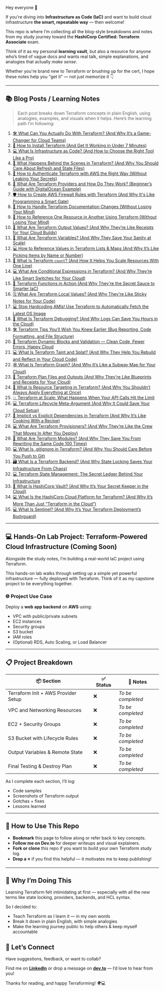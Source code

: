 Hey everyone 👋

If you're diving into **Infrastructure as Code (IaC)** and want to build cloud infrastructure **the smart, repeatable way** — then welcome!

This repo is where I’m collecting all the blog-style breakdowns and notes from my study journey toward the **HashiCorp Certified: Terraform Associate** exam.

Think of it as my personal **learning vault**, but also a resource for anyone who’s tired of vague docs and wants real talk, simple explanations, and analogies that actually *make sense*.

Whether you're brand new to Terraform or brushing up for the cert, I hope these notes help you "get it" — not just memorize it 👇

---

## 📚 Blog Posts / Learning Notes

> Each post breaks down Terraform concepts in plain English, using analogies, examples, and visuals when it helps. Here’s the learning path I’m following:

1. [🛠️ What Can You Actually Do With Terraform? (And Why It’s a Game-Changer for Cloud Teams)](https://dev.to/1suleyman/what-can-you-actually-do-with-terraform-and-why-its-a-game-changer-for-cloud-teams-fk2)
2. [🧰 How to Install Terraform (And Get It Working in Under 7 Minutes)](https://dev.to/1suleyman/how-to-install-terraform-and-get-it-working-in-under-7-minutes-4im1)
3. [💻 What Is Infrastructure as Code? (And How to Choose the Right Tool Like a Pro)](https://dev.to/1suleyman/what-is-infrastructure-as-code-and-how-to-choose-the-right-tool-like-a-pro-3ahh)
4. [🧠 What Happens Behind the Scenes in Terraform? (And Why You Should Care About Refresh and State Files)](https://dev.to/1suleyman/what-happens-behind-the-scenes-in-terraform-and-why-you-should-care-about-refresh-and-state-163d)
5. [🔐 How to Authenticate Terraform with AWS the Right Way (Without Leaking Your Secrets)](https://dev.to/1suleyman/how-to-authenticate-terraform-with-aws-the-right-way-without-leaking-your-secrets-1bbn)
6. [🧱 What Are Terraform Providers and How Do They Work? (Beginner’s Guide with DigitalOcean Example)](https://dev.to/1suleyman/what-are-terraform-providers-and-how-do-they-work-beginners-guide-with-digitalocean-example-2bkp)
7. [🛡️ How to Create AWS Firewall Rules with Terraform (And Why It's Like Programming a Smart Gate)](https://dev.to/1suleyman/how-to-create-aws-firewall-rules-with-terraform-and-why-its-like-programming-a-smart-gate-166m)
8. [🧠 How to Handle Terraform Documentation Changes (Without Losing Your Mind)](https://dev.to/1suleyman/how-to-handle-terraform-documentation-changes-without-losing-your-mind-58n1)
9. [🔗 How to Reference One Resource in Another Using Terraform (Without Losing Your Mind)](https://dev.to/1suleyman/how-to-reference-one-resource-in-another-using-terraform-without-losing-your-mind-32p5)
10. [🧾 What Are Terraform Output Values? (And Why They’re Like Receipts for Your Cloud Builds)](https://dev.to/1suleyman/what-are-terraform-output-values-and-why-theyre-like-receipts-for-your-cloud-builds-21e8)
11. [🧱 What Are Terraform Variables? (And Why They Save Your Sanity at Scale)](https://dev.to/1suleyman/what-are-terraform-variables-and-why-they-save-your-sanity-at-scale-2j8g)
12. [💻 How to Reference Values in Terraform Lists & Maps (And Why It’s Like Picking Items by Name or Number)](https://dev.to/1suleyman/how-to-reference-values-in-terraform-lists-maps-and-why-its-like-picking-items-by-name-or-54fb)
13. [🧱 What Is Terraform `count`? (And How It Helps You Scale Resources With One Line)](https://dev.to/1suleyman/what-is-terraform-count-and-how-it-helps-you-scale-resources-with-one-line-57ie)
14. [💻 What Are Conditional Expressions in Terraform? (And Why They’re Like Smart Switches for Your Cloud)](https://dev.to/1suleyman/what-are-conditional-expressions-in-terraform-and-why-theyre-like-smart-switches-for-your-2olb)
15. [🧠 Terraform Functions in Action (And Why They're the Secret Sauce to Smarter IaC)](https://dev.to/1suleyman/terraform-functions-in-action-and-why-theyre-the-secret-sauce-to-smarter-iac-4mcd)
16. [🗒️ What Are Terraform Local Values? (And Why They're Like Sticky Notes for Your Code)](https://dev.to/1suleyman/what-are-terraform-local-values-and-why-theyre-like-sticky-notes-for-your-code-ha4)
17. [💻 Stop Hardcoding AMIs! Use Terraform to Automatically Fetch the Latest OS Image](https://dev.to/1suleyman/stop-hardcoding-amis-use-terraform-to-automatically-fetch-the-latest-os-image-42af)
18. [🧰 What Is Terraform Debugging? (And Why Logs Can Save You Hours in the Cloud)](https://dev.to/1suleyman/what-is-terraform-debugging-and-why-logs-can-save-you-hours-in-the-cloud-8e0)
19. [🛠️ Terraform Tips You’ll Wish You Knew Earlier (Bug Reporting, Code Formatting, and File Structure)](https://dev.to/1suleyman/terraform-tips-youll-wish-you-knew-earlier-bug-reporting-code-formatting-and-file-structure-1kn1)
20. [🧱 Terraform Dynamic Blocks and Validation — Clean Code, Fewer Errors, Happy Cloud](https://dev.to/1suleyman/terraform-dynamic-blocks-and-validation-clean-code-fewer-errors-happy-cloud-4e20)
21. [💻 What Is Terraform Taint and Splat? (And Why They Help You Rebuild and Reflect in Your Cloud Code)](https://dev.to/1suleyman/what-is-terraform-taint-and-splat-and-why-they-help-you-rebuild-and-reflect-in-your-cloud-code-1e44)
22. [🕸️ What Is Terraform Graph? (And Why It’s Like a Subway Map for Your Cloud)](https://dev.to/1suleyman/what-is-terraform-graph-and-why-its-like-a-subway-map-for-your-cloud-9cf)
23. [🧱 Terraform Plan Files and Outputs (And Why They're Like Blueprints and Receipts for Your Cloud)](https://dev.to/1suleyman/terraform-plan-files-and-outputs-and-why-theyre-like-blueprints-and-receipts-for-your-cloud-53b)
24. [🎯 What Is Resource Targeting in Terraform? (And Why You Shouldn’t Always Apply Everything at Once)](https://dev.to/1suleyman/what-is-resource-targeting-in-terraform-and-why-you-shouldnt-always-apply-everything-at-once-n7)
25. [💥 Terraform at Scale: What Happens When Your API Calls Hit the Limit](https://dev.to/1suleyman/terraform-at-scale-what-happens-when-your-api-calls-hit-the-limit-1pb2)
26. [💻 Terraform Lifecycle Meta-Argument (And Why It Could Save Your Cloud Setup)](https://dev.to/1suleyman/terraform-lifecycle-meta-argument-and-why-it-could-save-your-cloud-setup-19i4)
27. [🔄 Implicit vs Explicit Dependencies in Terraform (And Why It’s Like Cooking With a Recipe)](https://dev.to/1suleyman/implicit-vs-explicit-dependencies-in-terraform-and-why-its-like-cooking-with-a-recipe-568b)
28. [💻 What Are Terraform Provisioners? (And Why They’re Like the Crew That Moves In After You Deploy)](https://dev.to/1suleyman/what-are-terraform-provisioners-and-why-theyre-like-the-crew-that-moves-in-after-you-deploy-36dm)
29. [🧱 What Are Terraform Modules? (And Why They Save You From Rewriting the Same Code 100 Times)](https://dev.to/1suleyman/what-are-terraform-modules-and-why-they-save-you-from-rewriting-the-same-code-100-times-453p)
30. [💻 What Is .gitignore in Terraform? (And Why You Should Care Before You Push to Git)](https://dev.to/1suleyman/what-is-gitignore-in-terraform-and-why-you-should-care-before-you-push-to-git-4o2h)
31. [🗃️ What Is a Terraform Backend? (And Why State Locking Saves Your Infrastructure From Chaos)](https://dev.to/1suleyman/what-is-a-terraform-backend-and-why-state-locking-saves-your-infrastructure-from-chaos-3jj3)
32. [💻 Terraform State Management: The Secret Ledger Behind Your Infrastructure](https://dev.to/1suleyman/terraform-state-management-the-secret-ledger-behind-your-infrastructure-4ge4)
33. [🔐 What Is HashiCorp Vault? (And Why It’s Your Secret Keeper in the Cloud)](https://dev.to/1suleyman/what-is-hashicorp-vault-and-why-its-your-secret-keeper-in-the-cloud-3em5)
34. [💻 What Is the HashiCorp Cloud Platform for Terraform? (And Why It’s More Than Just “Terraform in the Cloud”)](https://dev.to/1suleyman/what-is-the-hashicorp-cloud-platform-for-terraform-and-why-its-more-than-just-terraform-in-5gbo)
35. [💻 What Is Sentinel? (And Why It’s Your Terraform Deployment’s Bodyguard)](https://dev.to/1suleyman/what-is-sentinel-and-why-its-your-terraform-deployments-bodyguard-2hcb)

---

## 💻 Hands-On Lab Project: Terraform-Powered Cloud Infrastructure (Coming Soon)

Alongside the study notes, I’m building a real-world IaC project using Terraform.

This hands-on lab walks through setting up a simple yet powerful infrastructure — fully deployed with Terraform. Think of it as my capstone project to tie everything together.

### 🌐 Project Use Case
Deploy a **web app backend** on **AWS** using:
- VPC with public/private subnets
- EC2 instances
- Security groups
- S3 bucket
- IAM roles
- (Optional) RDS, Auto Scaling, or Load Balancer

---

## 📋 Project Breakdown

| 📦 Section | ✅ Status | 📎 Notes |
|------------|-----------|----------|
| Terraform Init + AWS Provider Setup | ❌ | _To be completed_ |
| VPC and Networking Resources | ❌ | _To be completed_ |
| EC2 + Security Groups | ❌ | _To be completed_ |
| S3 Bucket with Lifecycle Rules | ❌ | _To be completed_ |
| Output Variables & Remote State | ❌ | _To be completed_ |
| Final Testing & Destroy Plan | ❌ | _To be completed_ |

As I complete each section, I’ll log:
- Code samples
- Screenshots of Terraform output
- Gotchas + fixes
- Lessons learned

---

## 🔗 How to Use This Repo

- **Bookmark** this page to follow along or refer back to key concepts.
- **Follow me on Dev.to** for deeper writeups and visual explainers.
- **Fork or clone** this repo if you want to build your own Terraform study log.
- **Drop a ⭐** if you find this helpful — it motivates me to keep publishing!

---

## 🧠 Why I’m Doing This

Learning Terraform felt intimidating at first — especially with all the new terms like state locking, providers, backends, and HCL syntax.

So I decided to:
- Teach Terraform as I learn it — in my own words
- Break it down in plain English, with simple analogies
- Make the learning journey public to help others & keep myself accountable

## 🤝 Let’s Connect

Have suggestions, feedback, or want to collab?

Find me on **[LinkedIn](https://www.linkedin.com/in/suleyman-m-a74768221)** or drop a message on **[dev.to](https://dev.to/1suleyman)** — I’d love to hear from you!

Thanks for reading, and happy Terraforming! 🌍💻
